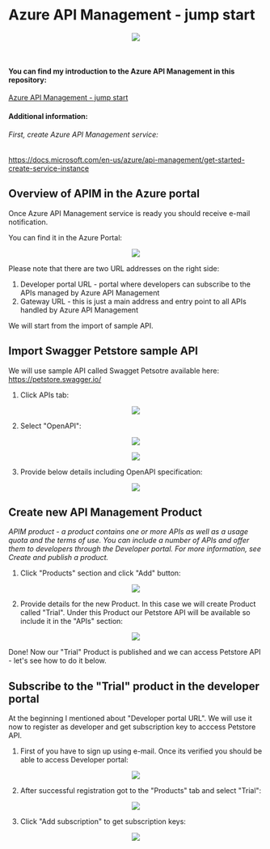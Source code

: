 ﻿# Azure API Management - jump start


<p align="center">
  <img src="/AzureApiManagament/Assets/IntroImage.PNG"/>
</p>
&nbsp;

#### You can find my introduction to the Azure API Management in this repository:
[Azure API Management - jump start](https://github.com/Daniel-Krzyczkowski/MicrosoftAzure/blob/master/AzureApiManagament/AzureApiManagementJumpStart.pdf)

#### Additional information:

###### First, create Azure API Management service:
https://docs.microsoft.com/en-us/azure/api-management/get-started-create-service-instance

## Overview of APIM in the Azure portal 

Once Azure API Management service is ready you should receive e-mail notification.

You can find it in the Azure Portal:

<p align="center">
  <img src="/AzureApiManagament/Assets/ApiM0.PNG"/>
</p>

Please note that there are two URL addresses on the right side:

1. Developer portal URL - portal where developers can subscribe to the APIs managed by Azure API Management
2. Gateway URL - this is just a main address and entry point to all APIs handled by Azure API Management

We will start from the import of sample API.


## Import Swagger Petstore sample API

We will use sample API called Swagget Petsotre available here: https://petstore.swagger.io/ 

1. Click APIs tab:

<p align="center">
  <img src="/AzureApiManagament/Assets/ApiM25.PNG"/>
</p>

2. Select "OpenAPI":

<p align="center">
  <img src="/AzureApiManagament/Assets/ApiM13.PNG"/>
</p>

<p align="center">
  <img src="/AzureApiManagament/Assets/ApiM14.PNG"/>
</p>

3. Provide below details including OpenAPI specification:

<p align="center">
  <img src="/AzureApiManagament/Assets/ApiM14.PNG"/>
</p>


## Create new API Management Product

*APIM product - a product contains one or more APIs as well as a usage quota and the terms of use. You can include a number of APIs and offer them to developers through the Developer portal. For more information, see Create and publish a product.*

1. Click "Products" section and click "Add" button:

<p align="center">
  <img src="/AzureApiManagament/Assets/ApiM8.PNG"/>
</p>

2. Provide details for the new Product. In this case we will create Product called "Trial". Under this Product our Petstore API will be available so include it in the "APIs" section:

<p align="center">
  <img src="/AzureApiManagament/Assets/ApiM9.PNG"/>
</p>

Done! Now our "Trial" Product is published and we can access Petstore API - let's see how to do it below.

## Subscribe to the "Trial" product in the developer portal

At the beginning I mentioned about "Developer portal URL". We will use it now to register as developer and get subscription key to acccess Petstore API.

1. First of you have to sign up using e-mail. Once its verified you should be able to access Developer portal:

<p align="center">
  <img src="/AzureApiManagament/Assets/ApiM1.PNG"/>
</p>

2. After successful registration got to the "Products" tab and select "Trial":

<p align="center">
  <img src="/AzureApiManagament/Assets/ApiM2.PNG"/>
</p>

3. Click "Add subscription" to get subscription keys:

<p align="center">
  <img src="/AzureApiManagament/Assets/ApiM3.PNG"/>
</p>
